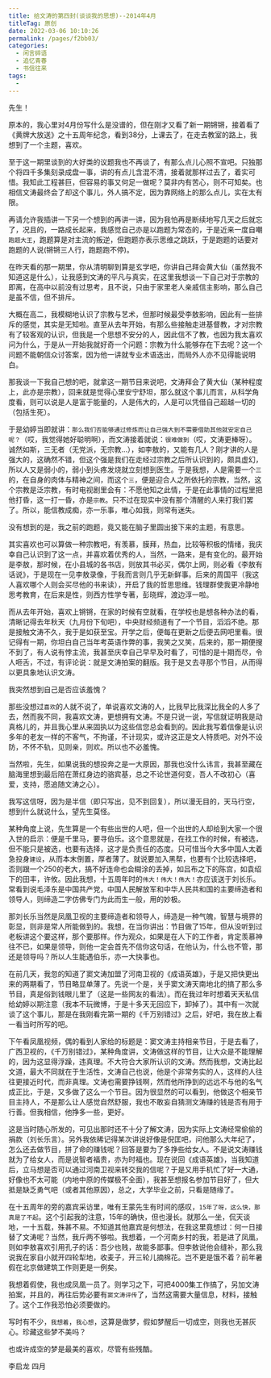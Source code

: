 ```yaml
---
title: 给文涛的第四封(谈谈我的思想)--2014年4月
titleTag: 原创
date: 2022-03-06 10:10:26
permalink: /pages/f2bb03/
categories:
  - 闲言碎语
  - 追忆青春
  - 书信往来
tags:
  - 
---
```


先生！

原本的，我心里对4月份写什么是没谱的，但在刚才又看了新一期锵锵，接着看了《黄牌大放送》之十五周年纪念，看到38分，上课去了，在走去教室的路上，我想到了一个主题，喜欢。

至于这一期里谈到的大好类的议题我也不再谈了，有那么点儿心照不宣吧。只独那个将四千多集刻录成盘一事，讲的有点儿含混不清，接着就那样过去了，着实可惜。我知此工程甚巨，但容易的事又何足一做呢？莫非内有苦心，则不可知矣。也相信文涛最终会了却这个事儿，外人搞不定，因为靠网络上的那么点儿，实在太有限。

再请允许我插讲一下另一个想到的再讲一讲，因为我怕再是断续地写几天之后就忘了，况且的，一路成长起来，我感觉自己亦是以跑题为常态的，于是近来一度自嘲`跑题大王`，跑题算是对主流的叛逆，但跑题亦表示思维之跳跃，于是跑题的话要对跑题的人说(锵锵三人行，跑题跑不停)。

在昨天看的那一期里，你从清明聊到算是玄学吧，你讲自己拜会黄大仙（虽然我不知道这是什么），让我感到文涛的平凡与真实，在这里我想谈一下自己对于宗教的即离，在高中以前没有过思考，且不说，只由于家里老人亲戚信主影响，那么自己是虽不信，但不排斥。

大概在高二，我模糊地认识了宗教与艺术，但那时候最受李敖影响，因此有一些排斥的感觉，其实是无知啦。直至从去年开始，有那么些接触走进基督教，才对宗教有了较客观的认识，但我是一个思想不安分的人，因此信不了教，也因为我太喜欢问为什么，于是从一开始我就好奇一个问题：宗教为什么能够存在下去呢？这一个问题不能朝信众讨答案，因为他一讲就专业术语迭出，而局外人亦不见得能说明白。

那我谈一下我自己想的吧，就拿这一期节目来说吧，文涛拜会了黄大仙（某种程度上，此亦是宗教），回来就是觉得心里安宁舒坦，那么就这个事儿而言，从科学角度看，则可以说是人是富于能量的，人是伟大的，人是可以凭借自己超越一切的（包括生死）。

于是幼婷当即就讲：`那么我们否能够通过修炼而让自己强大到不需要借助其他就安定自己呢？`（哎，我觉得她好聪明啊），而文涛接着就说：`很难做到`（哎，文涛更棒呀）。诚然如斯，三无者（无党派，无宗教...），如李敖的，又能有几人？刚才讲的人是强大的，这确然不错，但这个强是我们在走经过宗教之后所认识到的，颇具虚幻，所以人又是弱小的，弱小到头疼发烧就立刻想到医生。于是我想，人是需要一个`三`的，在自身的肉体与精神之间，而这个`三`，便是迎合人之所依托的宗教，当然，这个宗教是泛宗教，有时电视剧里会有：不愿他知之此情，于是在此事情的过程里把他打昏，这一打一昏，亦是`宗教`。只不过在现实中没有那个清醒的人来打我们罢了。所以，能信教成痴，亦一乐事，唯心如我，则常有迷失。

没有想到的是，我之前的跑题，竟又能在脑子里圆出接下来的主题，有意思。

其实喜欢也可以算做一种宗教吧，有羡慕，膜拜，热血，比较等积极的情绪，我庆幸自己认识到了这一点，并喜欢着优秀的人，当然，一路来，是有变化的。最开始是李敖，那时候，在小县城的各书店，则放其书必买，偶尔上网，则必看《李敖有话说》，于是现在一见李敖录像，于我而言则几乎无新鲜事。后来的周国平（我这人喜欢哪个人则会买尽他的书来读），开启了我的哲思思维。钱理群使我更冷静地思考教育，在后来是性，则西方性学专著，彭晓辉，渡边淳一啦。

而从去年开始，喜欢上锵锵，在家的时候有空就看，在学校也是想各种办法的看，清晰记得去年秋天（九月份下旬吧），中央财经频道有了一个节目，滔滔不绝。那是接触文涛不久，我于是如获至宝。开学之后，便每在更新之后便去网吧里看。很记得有一期，你坦白自己当年考英语作弊的事，我笑之又笑，后来的，那一期便搜不到了，有人说有悖主流，我甚至庆幸自己早早及时看了，可惜的是十期而尽，令人咂舌，不过，有评论说：就是文涛拍案的翻版。我于是又去寻那个节目，从而得以更具象地认识文涛。

我突然想到自己是否应该羞愧？

那些没想过`喜欢`的人就不说了，单说喜欢文涛的人，比我早比我深比我全的人多了去，然而我不同，我喜欢文涛，更想拥有文涛。不是只说一说，写信就证明我是动真格儿的，并且我心里从来固执以为这些信您总会看到的。因此我写着信像是认识多年的老友一样的不客气，不拘谨，不计现实，或许这正是文人特质吧。对外不设防，不怀不轨，见则亲，则欢。所以也不必羞愧。

当然啦，先生，如果说我的想投奔之是一大原因，那我也没什么讳言，我甚至藏在脑海里想到最后陪在萧红身边的骆宾基，总之不论世道何变，吾人不改初心（喜爱，支持，愿追随文涛之心）。

我写这信呀，因为是半信（即只写出，见不到回复），所以漫无目的，天马行空，想到什么就说什么，望先生莫怪。

某种角度上说，先生算是一个有些出世的人吧，但一个出世的人却给到大家一个很入世的启示：便是千里马，要寻伯乐。这个意思就是，在找工作的时候，有被选，但不能只是被选，也要有选择，这才是负责任的态度。只可惜当今大多中国人太着急投身`建设`，从而本末倒置，厚者薄了。就说要加入黑帮，也要有个比较选择吧，否则跟一个250的老大，搞不好连命也会糊涂的丢掉，如吕布之下的陈宫，如袁绍下的田丰，许攸。因此我想，十五周年时的`伟大！伟大！伟大！`亦应该送于刘长乐。常看到说毛泽东是中国共产党，中国人民解放军和中华人民共和国的主要缔造者和领导人，则缔造二字仿佛专门为此而生一般，用的妙极。

那刘长乐当然是凤凰卫视的主要缔造者和领导人，缔造是一种气魄，智慧与境界的彰显，则非是常人所能做到的。我想，在当你讲出：节目做了15年，但从没听到过老板讲这个要这样，那个要那样。作为观众，如果是在人下的工作者，肯定羡慕神往不已，如果是领导，则他一定会首先不信你这句话，在他认为，什么也不管，那还是领导吗？所以人生能遇伯乐，亦一大快事也。

在前几天，我忽的知道了窦文涛加盟了河南卫视的《成语英雄》，于是又把快更出来的两期看了，节目略显单薄了。先说一个是，关乎窦文涛天南地北的搞了那么多节目，真是俗到钱眼儿里了（这是一些网友的看法）。而在我过年时想着天天私信给幼婷以期注意（我本不玩微博，于是十多天无回应下，卸掉了）。其中有一次就谈了这个事儿，那是在我刚看完第一期的《千万别错过》之后，好吧，我在放上看一看当时所写的吧。

下午看凤凰视频，偶的看到人家给的标题是：窦文涛主持相亲节目，于是去看了，广西卫视的，《千万别错过》，某种角度讲，文涛做这样的节目，让大众是不能理解的，因为这显得浮躁，违真理。不大符合大家所认识的文涛。然而我想，文涛比起文道，最大不同就在于生活性，文涛自己也说，他是个非常务实的人，这样的人往往更接近时代，而非真理。文涛也需要挣钱啊，然而他所挣到的远远不与他的名气成正比，于是，又多做了这么一个节目。因为很显然的可以看到，他做这个相亲节目主持人，不是那么让人感觉自然舒服，我也不敢妄自猜测文涛赚的钱是否有用于行善。但我相信，他挣多一些，更好。

这是当时随心所发的，可见出那时还不十分了解文涛，因为实际上文涛经常偷偷的捐款（刘长乐言）。另外我依稀记得某次讲说好像是倪匡吧，问他那么大年纪了，怎么还去做节目，拼了命的赚钱呢？回答是要为了多挣些给女人。不是说文涛赚钱就为了给女人，而是说智者福贵，亦为时福也。现在说回《成语英雄》，当我知道后，立马想是否可以通过河南卫视来转交我的信呢？于是又用手机忙了好一大通，好像也不太可能（内地中原的传媒极不全面），我甚至想报名参加节目好了，但大抵是缺乏勇气吧（或者其他原因），总之，大学毕业之前，只看是随缘了。

在十五周年的旁的嘉宾采访里，唯有王蒙先生有时间的感叹，`15年了呀，这么快，那真是了不起`。这个引起我的注意，15年的确快，但也漫长。就那么一坐，侃天谈地，一十五载，殊甚不易。不知道其他嘉宾是何想法，在我这里竟想过：何一日接替了文涛呢？当然，我斤两不够啦。我想着，一个河南乡村的我，若是进了凤凰，则如李敖喜欢引用孔子的话：吾少也贱，故能多鄙事。但李敖说他会缝补，那么我说我在家自小就开四轮犁地，收麦子，开三轮儿摘棉花。岂不更是饿不着？前年暑假在北京做建筑工作则更是一例矣。

我想着假使，我也成凤凰一员了。则学习之下，可把4000集工作搞了，另加文涛拍案，并且的，再往后势必要有`窦文涛评传`了，当然这需要大量信息，材料，接触了。这个工作我恐怕必须要做的。

写时有不少，`我想着`，`我心想`，这算是做梦，假如梦醒后一切成空，则我也无甚灰心。珍藏这些梦不美吗？

也或许成空的梦是最美的喜欢，尽管有些残酷。

李启龙 四月
